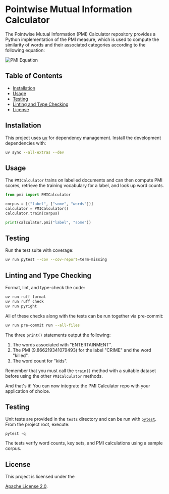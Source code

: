 # Pointwise Mutual Information Calculator

The Pointwise Mutual Information (PMI) Calculator repository provides a Python implementation of the PMI measure, which is used to compute the similarity of words and their associated categories according to the following equation:

![PMI Equation](https://wikimedia.org/api/rest_v1/media/math/render/svg/ff54cfce726857db855d4dd0a9dee2c6a5e7be99)

## Table of Contents
- [Installation](#installation)
- [Usage](#usage)
- [Testing](#testing)
- [Linting and Type Checking](#linting-and-type-checking)
- [License](#license)

## Installation
This project uses [uv](https://github.com/astral-sh/uv) for dependency management.
Install the development dependencies with:

```bash
uv sync --all-extras --dev
```

## Usage
The `PMICalculator` trains on labelled documents and can then compute PMI
scores, retrieve the training vocabulary for a label, and look up word counts.

```python
from pmi import PMICalculator

corpus = [("label", ["some", "words"])]
calculator = PMICalculator()
calculator.train(corpus)

print(calculator.pmi("label", "some"))
```

## Testing
Run the test suite with coverage:

```bash
uv run pytest --cov --cov-report=term-missing
```

## Linting and Type Checking
Format, lint, and type-check the code:

```bash
uv run ruff format
uv run ruff check
uv run pyright
```

All of these checks along with the tests can be run together via pre-commit:

```bash
uv run pre-commit run --all-files
```

The three `print()` statements output the following:

1. The words associated with "ENTERTAINMENT".
2. The PMI (9.866219341079493) for the label "CRIME" and the word "killed".
3. The word count for "kids".

Remember that you must call the `train()` method with a suitable dataset before using the other `PMICalculator` methods.

And that's it! You can now integrate the PMI Calculator repo with your application of choice.

## Testing

Unit tests are provided in the `tests` directory and can be run with
[`pytest`](https://docs.pytest.org). From the project root, execute:

```
pytest -q
```

The tests verify word counts, key sets, and PMI calculations using a
sample corpus.

## License

This project is licensed under the

[Apache License 2.0](https://www.apache.org/licenses/LICENSE-2.0).
